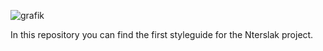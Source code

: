 ![grafik](https://github.com/user-attachments/assets/151debb3-9e70-4c82-b0f0-4d77e7cb4192)

In this repository you can find the first styleguide for the Nterslak project.
